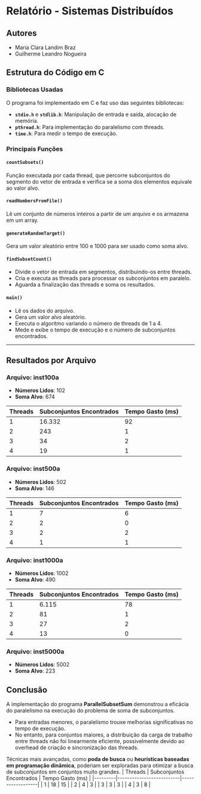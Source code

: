 # Relatório - Sistemas Distribuídos

## Autores
- Maria Clara Landim Braz
- Guilherme Leandro Nogueira

## Estrutura do Código em C

### Bibliotecas Usadas
O programa foi implementado em C e faz uso das seguintes bibliotecas:
- **`stdio.h`** e **`stdlib.h`**: Manipulação de entrada e saída, alocação de memória.
- **`pthread.h`**: Para implementação do paralelismo com threads.
- **`time.h`**: Para medir o tempo de execução.

### Principais Funções

#### `countSubsets()`
Função executada por cada thread, que percorre subconjuntos do segmento do vetor de entrada e verifica se a soma dos elementos equivale ao valor alvo.

#### `readNumbersFromFile()`
Lê um conjunto de números inteiros a partir de um arquivo e os armazena em um array.

#### `generateRandomTarget()`
Gera um valor aleatório entre 100 e 1000 para ser usado como soma alvo.

#### `findSubsetCount()`
- Divide o vetor de entrada em segmentos, distribuindo-os entre threads.
- Cria e executa as threads para processar os subconjuntos em paralelo.
- Aguarda a finalização das threads e soma os resultados.

#### `main()`
- Lê os dados do arquivo.
- Gera um valor alvo aleatório.
- Executa o algoritmo variando o número de threads de 1 a 4.
- Mede e exibe o tempo de execução e o número de subconjuntos encontrados.

---


## Resultados por Arquivo

### Arquivo: inst100a
- **Números Lidos**: 102
- **Soma Alvo**: 674

| Threads | Subconjuntos Encontrados | Tempo Gasto (ms) |
|---------|--------------------------|------------------|
| 1       | 16.332                  | 92               |
| 2       | 243                     | 1                |
| 3       | 34                      | 2                |
| 4       | 19                      | 1                |

### Arquivo: inst500a
- **Números Lidos**: 502
- **Soma Alvo**: 146

| Threads | Subconjuntos Encontrados | Tempo Gasto (ms) |
|---------|--------------------------|------------------|
| 1       | 7                        | 6                |
| 2       | 2                        | 0                |
| 3       | 2                        | 2                |
| 4       | 1                        | 1                |

### Arquivo: inst1000a
- **Números Lidos**: 1002
- **Soma Alvo**: 490

| Threads | Subconjuntos Encontrados | Tempo Gasto (ms) |
|---------|--------------------------|------------------|
| 1       | 6.115                   | 78               |
| 2       | 81                      | 1                |
| 3       | 27                      | 2                |
| 4       | 13                      | 0                |

### Arquivo: inst5000a
- **Números Lidos**: 5002
- **Soma Alvo**: 223

## Conclusão

A implementação do programa **ParallelSubsetSum** demonstrou a eficácia do paralelismo na execução do problema de soma de subconjuntos. 

- Para entradas menores, o paralelismo trouxe melhorias significativas no tempo de execução.
- No entanto, para conjuntos maiores, a distribuição da carga de trabalho entre threads não foi linearmente eficiente, possivelmente devido ao overhead de criação e sincronização das threads.

Técnicas mais avançadas, como **poda de busca** ou **heurísticas baseadas em programação dinâmica**, poderiam ser exploradas para otimizar a busca de subconjuntos em conjuntos muito grandes.
| Threads | Subconjuntos Encontrados | Tempo Gasto (ms) |
|---------|--------------------------|------------------|
| 1       | 18                      | 15               |
| 2       | 4                       | 3                |
| 3       | 3                       | 3                |
| 4       | 3                       | 8                |
